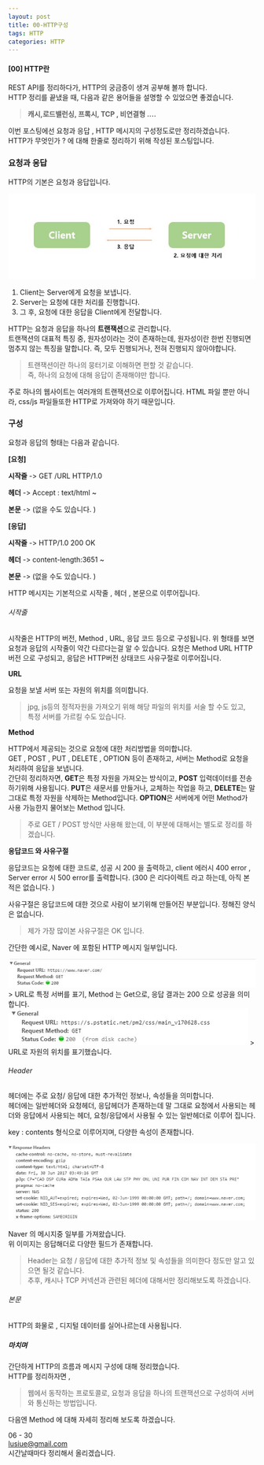 ```yaml
---
layout: post
title: 00-HTTP구성
tags: HTTP  
categories: HTTP
---    
```


#### [00] HTTP란      

REST API를 정리하다가, HTTP의 궁금증이 생겨 공부해 볼까 합니다.       
HTTP 정리를 끝냈을 때, 다음과 같은 용어들을 설명할 수 있었으면 좋겠습니다. 

>  **캐시,로드밸런싱, 프록시, TCP , 비연결형 ....**        

이번 포스팅에선 요청과 응답 , HTTP 메시지의 구성정도로만 정리하겠습니다.      
HTTP가 무엇인가 ? 에 대해 한줄로 정리하기 위해 작성된 포스팅입니다.    


### 요청과 응답    

HTTP의 기본은 요청과 응답입니다.     

<img src="/public/img/http.jpg">   

1. Client는 Server에게 요청을 보냅니다. 
2. Server는 요청에 대한 처리를 진행합니다.
3. 그 후, 요청에 대한 응답을 Client에게 전달합니다.    


HTTP는 요청과 응답을 하나의 **트랜잭션**으로 관리합니다.    
트랜잭션의 대표적 특징 중, 원자성이라는 것이 존재하는데, 원자성이란 한번 진행되면 멈추지 않는 특징을 말합니다. 즉, 모두 진행되거나, 전혀 진행되지 않아야합니다.

> 트랜잭션이란 하나의 뭉터기로 이해하면 편할 것 같습니다.      
> 즉, 하나의 요청에 대해 응답이 존재해야만 합니다.     

주로 하나의 웹사이트는 여러개의 트랜잭션으로 이루어집니다. HTML 파일 뿐만 아니라, css/js 파일들또한 HTTP로 가져와야 하기 때문입니다.    

   

### 구성    

요청과 응답의 형태는 다음과 같습니다.    
   
**[요청]**    

**시작줄** ->  GET /URL  HTTP/1.0    

**헤더**   ->  Accept : text/html ~    

**본문**  ->  (없을 수도 있습니다. )     


  
**[응답]**    

**시작줄** -> HTTP/1.0 200 OK      

**헤더**   ->  content-length:3651 ~    
 
**본문**   ->  (없을 수도 있습니다. )     


HTTP 메시지는 기본적으로 시작줄 , 헤더 , 본문으로 이루어집니다.     

###### 시작줄      
 
시작줄은 HTTP의 버전, Method , URL, 응답 코드 등으로 구성됩니다. 위 형태를 보면 요청과 응답의 시작줄이 약간 다르다는걸 알 수 있습니다.  요청은 Method URL HTTP버전 으로 구성되고, 응답은 HTTP버전 상태코드 사유구절로 이루어집니다.     

**URL**     

요청을 보낼 서버 또는 자원의 위치를 의미합니다.      
> jpg, js등의 정적자원을 가져오기 위해 해당 파일의 위치를 서술 할 수도 있고,     
> 특정 서버를 가르킬 수도 있습니다. 

**Method**    

HTTP에서 제공되는 것으로 요청에 대한 처리방법을 의미합니다.    
GET , POST , PUT , DELETE , OPTION 등이 존재하고, 서버는 Method로 요청을 처리하여 응답을 보냅니다.        
간단히 정리하자면, **GET**은 특정 자원을 가져오는 방식이고, **POST** 입력데이터를 전송하기위해 사용됩니다. **PUT**은 새문서를 만들거나, 교체하는 작업을 하고, **DELETE**는 말그대로 특정 자원을 삭제하는 Method입니다. **OPTION**은 서버에게 어떤 Method가 사용 가능한지 물어보는 Method 입니다.        

> 주로 GET / POST 방식만 사용해 왔는데, 이 부분에 대해서는 별도로 정리를 하겠습니다.  

**응답코드 와 사유구절**     

응답코드는 요청에 대한 코드로, 성공 시 200 을 출력하고, client 에러시 400 error , Server error 시 500 error를 출력합니다.  (300 은 리다이렉트 라고 하는데, 아직 본적은 없습니다. )      

사유구절은 응답코드에 대한 것으로 사람이 보기위해 만들어진 부분입니다. 정해진 양식은 없습니다.    

> 제가 가장 많이본 사유구절은 OK  입니다.  

간단한 예시로, Naver 에 포함된 HTTP 메시지 일부입니다. 

<img src = "/public/img/naverhttp.jpg">       
> URL로 특정 서버를 표기, Method 는 Get으로, 응답 결과는 200 으로 성공을 의미합니다.     

<img src = "/public/img/css.jpg">     
> URL로 자원의 위치를 표기했습니다.        



###### Header     

헤더에는 주로 요청/ 응답에 대한 추가적인 정보나, 속성들을 의미합니다.     
헤더에는 일반헤더와 요청헤더, 응답헤더가 존재하는데 말 그대로 요청에서 사용되는 헤더와 응답에서 사용되는 헤더, 요청/응답에서 사용될 수 있는 일반헤더로 이루어 집니다.   

key : contents 형식으로 이루어지며, 다양한 속성이 존재합니다.   

<img src ="/public/img/header.jpg" >      

Naver 의 메시지중 일부를 가져왔습니다.    
위 이미지는  응답해더로 다양한 필드가 존재합니다.    

> Header는 요청 / 응답에 대한 추가적 정보 및 속성들을 의미한다 정도만 알고 있으면 될것 같습니다.   
> 추후, 캐시나 TCP 커넥션과 관련된 헤더에 대해서만 정리해보도록 하겠습니다.      


###### 본문      

HTTP의 화물로 , 디지털 데이터를 실어나르는데 사용됩니다.     
 


##### 마치며      

간단하게 HTTP의 흐름과 메시지 구성에 대해 정리했습니다.   
HTTP를 정리하자면 ,

> 웹에서 동작하는 프로토콜로, 요청과 응답을 하나의 트랜잭션으로 구성하여 서버와 통신하는 방법입니다.          

다음엔 Method 에 대해 자세히 정리해 보도록 하겠습니다.     
    
06 - 30     
lusiue@gmail.com      
시간날때마다 정리해서 올리겠습니다. 

